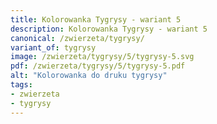 ```yaml
---
title: Kolorowanka Tygrysy - wariant 5
description: Kolorowanka Tygrysy - wariant 5
canonical: /zwierzeta/tygrysy/
variant_of: tygrysy
image: /zwierzeta/tygrysy/5/tygrysy-5.svg
pdf: /zwierzeta/tygrysy/5/tygrysy-5.pdf
alt: "Kolorowanka do druku tygrysy"
tags:
- zwierzeta
- tygrysy
---
```


